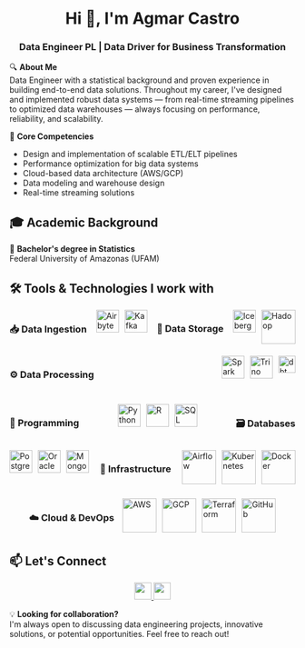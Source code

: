<h1 align="center">Hi 👋, I'm Agmar Castro</h1>
<h3 align="center">Data Engineer PL | Data Driver for Business Transformation </h3>

🔍 **About Me**  
Data Engineer with a statistical background and proven experience in building end-to-end data solutions. Throughout my career, I've designed and implemented robust data systems — from real-time streaming pipelines to optimized data warehouses — always focusing on performance, reliability, and scalability.

🎯 **Core Competencies**  
- Design and implementation of scalable ETL/ELT pipelines
- Performance optimization for big data systems
- Cloud-based data architecture (AWS/GCP)
- Data modeling and warehouse design
- Real-time streaming solutions

## 🎓 Academic Background
📜 **Bachelor's degree in Statistics**  
Federal University of Amazonas (UFAM)

## 🛠️ Tools & Technologies I work with

<div style="display: flex; justify-content: space-between; flex-wrap: wrap; gap: 15px; margin-bottom: 25px;">

### 📥 Data Ingestion
<div style="display: flex; gap: 10px; justify-content: center;">
  <img src="https://assets.website-files.com/605e01bc25f7e19a82e74788/624d9c4a375a55100be6b257_Airbyte_logo_color_dark.svg" height="40" title="Airbyte"/>
  <img src="https://cdn.jsdelivr.net/gh/devicons/devicon/icons/apachekafka/apachekafka-original-wordmark.svg" height="40" title="Kafka"/>
</div>

### 🧊 Data Storage
<div style="display: flex; gap: 10px; justify-content: center;">
  <img src="https://iceberg.apache.org/assets/images/Iceberg-logo.svg" height="40" title="Iceberg"/>
  <img src="https://cdn.jsdelivr.net/gh/devicons/devicon@latest/icons/hadoop/hadoop-original-wordmark.svg" height="60" title="Hadoop"/>
</div>

### ⚙️ Data Processing
<div style="display: flex; gap: 10px; justify-content: center;">
  <img src="https://cdn.jsdelivr.net/gh/devicons/devicon@latest/icons/apachespark/apachespark-original-wordmark.svg" height="40" title="Spark"/>
  <img src="https://raw.githubusercontent.com/starburstdata/dbt-trino/master/assets/images/trino-logo-dk-bg.svg" height="40" title="Trino"/>
  <img src="https://raw.githubusercontent.com/starburstdata/dbt-trino/master/assets/images/dbt-signature_tm_light.svg" height="30" title="dbt"/>
</div>
</div>

<div style="display: flex; justify-content: space-between; flex-wrap: wrap; gap: 15px; margin-bottom: 25px;">

### 🧠 Programming
<div style="display: flex; gap: 10px; justify-content: center;">
  <img src="https://cdn.jsdelivr.net/gh/devicons/devicon/icons/python/python-original.svg" height="40" title="Python"/>
  <img src="https://cdn.jsdelivr.net/gh/devicons/devicon/icons/rstudio/rstudio-original.svg" height="40" title="R"/>
  <img src="https://cdn.jsdelivr.net/gh/devicons/devicon/icons/sqlite/sqlite-original.svg" height="40" title="SQL"/>
</div>

### 🗃️ Databases
<div style="display: flex; gap: 10px; justify-content: center;">
  <img src="https://cdn.jsdelivr.net/gh/devicons/devicon/icons/postgresql/postgresql-original.svg" height="40" title="PostgreSQL"/>
  <img src="https://cdn.jsdelivr.net/gh/devicons/devicon@latest/icons/oracle/oracle-original.svg" height="40" title="Oracle"/>
  <img src="https://cdn.jsdelivr.net/gh/devicons/devicon/icons/mongodb/mongodb-original.svg" height="40" title="MongoDB"/>
</div>

### 🚀 Infrastructure
<div style="display: flex; gap: 10px; justify-content: center;">
  <img src="https://cdn.jsdelivr.net/gh/devicons/devicon@latest/icons/apacheairflow/apacheairflow-original-wordmark.svg" height="60" title="Airflow"/>
  <img src="https://cdn.jsdelivr.net/gh/devicons/devicon@latest/icons/kubernetes/kubernetes-original-wordmark.svg" height="60" title="Kubernetes"/>
  <img src="https://cdn.jsdelivr.net/gh/devicons/devicon@latest/icons/docker/docker-original-wordmark.svg" height="60" title="Docker"/>
</div>
</div>

<div style="display: flex; justify-content: center; flex-wrap: wrap; gap: 15px;">

  ### ☁️ Cloud & DevOps
<div style="display: flex; gap: 10px; justify-content: center;">
  <img src="https://cdn.jsdelivr.net/gh/devicons/devicon@latest/icons/amazonwebservices/amazonwebservices-plain-wordmark.svg" height="60" title="AWS"/>
  <img src="https://cdn.jsdelivr.net/gh/devicons/devicon@latest/icons/googlecloud/googlecloud-original.svg" height="60" title="GCP"/>
  <img src="https://cdn.jsdelivr.net/gh/devicons/devicon/icons/terraform/terraform-original.svg" height="60" title="Terraform"/>
  <img src="https://cdn.jsdelivr.net/gh/devicons/devicon/icons/github/github-original-wordmark.svg" height="60" title="GitHub"/>
</div>
</div>

## 📫 Let's Connect
<p align="center">
  <a href="https://www.linkedin.com/in/agmar-castro/" target="_blank">
    <img src="https://img.shields.io/badge/LinkedIn-0077B5?style=for-the-badge&logo=linkedin&logoColor=white" height="30"/>
  </a>
  <a href="mailto:agmarcastro32@gmail.com">
    <img src="https://img.shields.io/badge/Gmail-D14836?style=for-the-badge&logo=gmail&logoColor=white" height="30"/>
  </a>
</p>

💡 **Looking for collaboration?**  
I'm always open to discussing data engineering projects, innovative solutions, or potential opportunities. Feel free to reach out!
